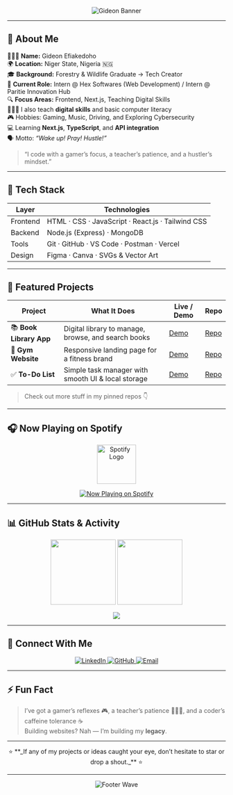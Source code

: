 <!-- 🌈 HEADER / BANNER -->
<p align="center">
  <img src="https://capsule-render.vercel.app/api?type=waving&height=180&color=gradient&text=Hey%20👋🏾%20I'm%20Gideon%20Efiakedoho&fontAlign=50&fontAlignY=40&desc=Website%20Developer%20|%20Instructor%20|%20Digital%20Skills%20Trainer&descAlign=50&descAlignY=70&fontSize=58" alt="Gideon Banner" />
</p>

---

## 🧭 About Me

👨🏾‍💻 **Name:** Gideon Efiakedoho  
🌍 **Location:** Niger State, Nigeria 🇳🇬  
🎓 **Background:** Forestry & Wildlife Graduate → Tech Creator  
💼 **Current Role:** Intern @ Hex Softwares (Web Development) / Intern @ Paritie Innovation Hub          
🔍 **Focus Areas:** Frontend, Next.js, Teaching Digital Skills  
🧑🏾‍🏫 I also teach **digital skills** and basic computer literacy  
🎮 Hobbies: Gaming, Music, Driving, and Exploring Cybersecurity  
💻 Learning **Next.js**, **TypeScript**, and **API integration**  
🗣 Motto: *“Wake up! Pray! Hustle!”* 

> “I code with a gamer’s focus, a teacher’s patience, and a hustler’s mindset.”

---

## 🧰 Tech Stack

| Layer       | Technologies |
|-------------|--------------|
| Frontend    | HTML · CSS · JavaScript · React.js · Tailwind CSS |
| Backend     | Node.js (Express) · MongoDB |
| Tools       | Git · GitHub · VS Code · Postman · Vercel |
| Design      | Figma · Canva · SVGs & Vector Art |

---

## 🚀 Featured Projects

| Project | What It Does | Live / Demo | Repo |
|--------|----------------|-------------|------|
| 📚 **Book Library App** | Digital library to manage, browse, and search books | [Demo](https://hex-softwares-book-library.vercel.app/) | [Repo](https://github.com/JeruH-dev/Hex_Softwares-Book-Library) |
| 💪 **Gym Website** | Responsive landing page for a fitness brand | [Demo](#) | [Repo](#) |
| ✅ **To-Do List** | Simple task manager with smooth UI & local storage | [Demo](#) | [Repo](#) |

> Check out more stuff in my pinned repos 👇

---

## 🎧 Now Playing on Spotify


<p align="center">
  <a href="https://open.spotify.com/user/31j7nonn7uddxvfapgtnftlqysyq" target="_blank">
    <img src="https://upload.wikimedia.org/wikipedia/commons/1/19/Spotify_logo_without_text.svg" alt="Spotify Logo" width="90" />
  </a>
</p>

<p align="center">
  <a href="https://open.spotify.com/user/31j7nonn7uddxvfapgtnftlqysyq" target="_blank">
    <img src="https://spotify-github-profile.vercel.app/api/view?  uid=31j7nonn7uddxvfapgtnftlqysyq&cover_image=true&theme=novatorem&show_offline=false&background_color=121212&interchange=false" alt="Now Playing on Spotify" />
  </a>
</p>


---

## 📊 GitHub Stats & Activity

<p align="center">
  <img src="https://github-readme-stats.vercel.app/api?username=JeruH-dev&show_icons=true&theme=radical" height="150" />
  <img src="https://github-readme-stats.vercel.app/api/top-langs/?username=JeruH-dev&layout=compact&theme=radical" height="150" />
</p>

<p align="center">
  <img src="https://github-readme-activity-graph.vercel.app/graph?username=JeruH-dev&theme=react-dark&hide_border=true" />
</p>

---

## 🤝 Connect With Me

<p align="center">
  <a href="https://www.linkedin.com/in/gideon-efiakedoho-978493279" target="_blank">
    <img src="https://img.shields.io/badge/LinkedIn-0077B5?style=for-the-badge&logo=linkedin&logoColor=white" alt="LinkedIn" />
  </a>
  <a href="https://github.com/JeruH-dev" target="_blank">
    <img src="https://img.shields.io/badge/GitHub-000000?style=for-the-badge&logo=github&logoColor=white" alt="GitHub" />
  </a>
  <a href="mailto:efiakedohogideon@gmail.com">
    <img src="https://img.shields.io/badge/Email-D14836?style=for-the-badge&logo=gmail&logoColor=white" alt="Email" />
  </a>
</p>

---

## ⚡ Fun Fact

> I’ve got a gamer’s reflexes 🎮, a teacher’s patience 🧑🏾‍🏫, and a coder’s caffeine tolerance ☕  
> Building websites? Nah — I’m building my **legacy**.

---

<p align="center">
  ⭐ **_If any of my projects or ideas caught your eye, don’t hesitate to star or drop a shout._** ⭐
</p>

---

<p align="center">
  <img src="https://capsule-render.vercel.app/api?type=waving&height=100&section=footer&color=gradient" alt="Footer Wave" />
</p>
